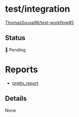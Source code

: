 # test/integration

[ThomasSousa96/test-workflow#5](https://github.com/ThomasSousa96/test-workflow/pull/5)

## Status

:large_orange_diamond: Pending
<!-- :heavy_check_mark: Success -->
<!-- :x: Failure -->
<!-- :o: Error -->

#
# Reports

- [pretty_report](pretty_report.html)

## Details

None
